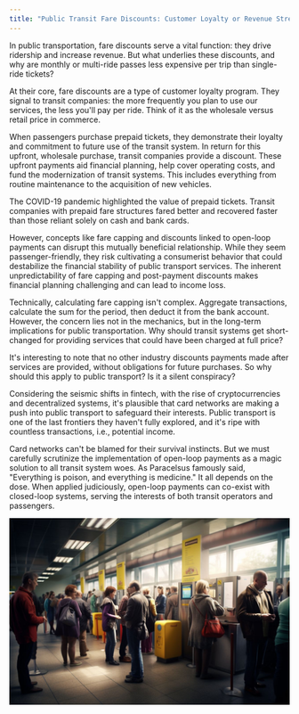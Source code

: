 ```yaml
---
title: "Public Transit Fare Discounts: Customer Loyalty or Revenue Streams?"
---
```


In public transportation, fare discounts serve a vital function: they drive ridership and increase revenue. But what underlies these discounts, and why are monthly or multi-ride passes less expensive per trip than single-ride tickets?

At their core, fare discounts are a type of customer loyalty program. They signal to transit companies: the more frequently you plan to use our services, the less you'll pay per ride. Think of it as the wholesale versus retail price in commerce.

When passengers purchase prepaid tickets, they demonstrate their loyalty and commitment to future use of the transit system. In return for this upfront, wholesale purchase, transit companies provide a discount. These upfront payments aid financial planning, help cover operating costs, and fund the modernization of transit systems. This includes everything from routine maintenance to the acquisition of new vehicles.

The COVID-19 pandemic highlighted the value of prepaid tickets. Transit companies with prepaid fare structures fared better and recovered faster than those reliant solely on cash and bank cards.

However, concepts like fare capping and discounts linked to open-loop payments can disrupt this mutually beneficial relationship. While they seem passenger-friendly, they risk cultivating a consumerist behavior that could destabilize the financial stability of public transport services. The inherent unpredictability of fare capping and post-payment discounts makes financial planning challenging and can lead to income loss.

Technically, calculating fare capping isn't complex. Aggregate transactions, calculate the sum for the period, then deduct it from the bank account. However, the concern lies not in the mechanics, but in the long-term implications for public transportation. Why should transit systems get short-changed for providing services that could have been charged at full price?

It's interesting to note that no other industry discounts payments made after services are provided, without obligations for future purchases. So why should this apply to public transport? Is it a silent conspiracy?

Considering the seismic shifts in fintech, with the rise of cryptocurrencies and decentralized systems, it's plausible that card networks are making a push into public transport to safeguard their interests. Public transport is one of the last frontiers they haven't fully explored, and it's ripe with countless transactions, i.e., potential income.

Card networks can't be blamed for their survival instincts. But we must carefully scrutinize the implementation of open-loop payments as a magic solution to all transit system woes. As Paracelsus famously said, "Everything is poison, and everything is medicine." It all depends on the dose. When applied judiciously, open-loop payments can co-exist with closed-loop systems, serving the interests of both transit operators and passengers.

![Public Transit Fare Discounts](/images/afc.expert-public-transit-fare-discounts.jpeg)
